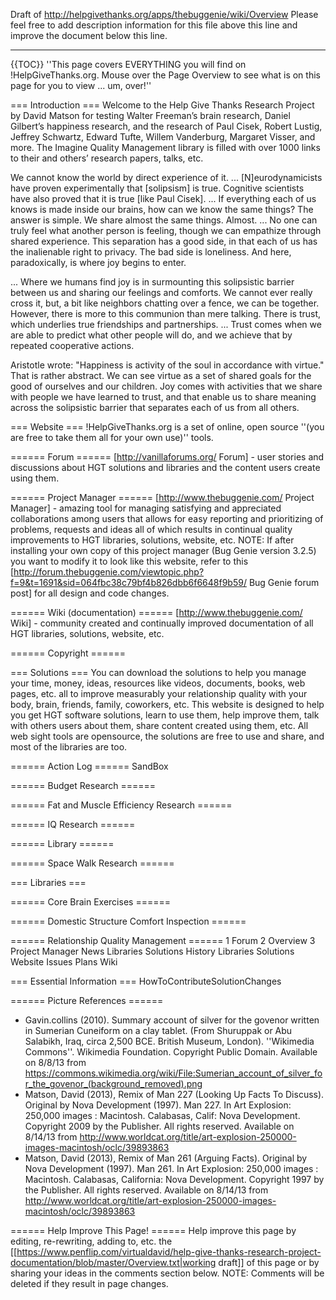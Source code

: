 Draft of http://helpgivethanks.org/apps/thebuggenie/wiki/Overview
Please feel free to add description information for this file above this line and improve the document below this line.
***
{{TOC}}
''This page covers EVERYTHING you will find on !HelpGiveThanks.org.  Mouse over the Page Overview to see what is on this page for you to view ... um, over!''

=== Introduction ===
Welcome to the Help Give Thanks Research Project by David Matson for testing Walter Freeman’s brain research, Daniel Gilbert’s happiness research, and the research of Paul Cisek, Robert Lustig, Jeffrey Schwartz, Edward Tufte, Willem Vanderburg, Margaret Visser, and more.  The Imagine Quality Management library is filled with over 1000 links to their and others’ research papers, talks, etc.  

We cannot know the world by direct experience of it. ... [N]eurodynamicists have proven experimentally that [solipsism] is true. Cognitive scientists have also proved that it is true [like Paul Cisek].  ... If everything each of us knows is made inside our brains, how can we know the same things? The answer is simple. We share almost the same things. Almost. ... No one can truly feel what another person is feeling, though we can empathize through shared experience. This separation has a good side, in that each of us has the inalienable right to privacy. The bad side is loneliness. And here, paradoxically, is where joy begins to enter.

... Where we humans find joy is in surmounting this solipsistic barrier between us and sharing our feelings and comforts. We cannot ever really cross it, but, a bit like neighbors chatting over a fence, we can be together. However, there is more to this communion than mere talking. There is trust, which underlies true friendships and partnerships. ... Trust comes when we are able to predict what other people will do, and we achieve that by repeated cooperative actions.  

Aristotle wrote: "Happiness is activity of the soul in accordance with virtue." That is rather abstract. We can see virtue as a set of shared goals for the good of ourselves and our children. Joy comes with activities that we share with people we have learned to trust, and that enable us to share meaning across the solipsistic barrier that separates each of us from all others.

=== Website ===
!HelpGiveThanks.org is a set of online, open source ''(you are free to take them all for your own use)'' tools. 

====== Forum ======
[http://vanillaforums.org/ Forum] - user stories and discussions about HGT solutions and libraries and the content users create using them.

====== Project Manager ======
[http://www.thebuggenie.com/ Project Manager] - amazing tool for managing satisfying and appreciated collaborations among users that allows for easy reporting and prioritizing of problems, requests and ideas all of which results in continual quality improvements to HGT libraries, solutions, website, etc.
NOTE: If after installing your own copy of this project manager (Bug Genie version 3.2.5) you want to modify it to look like this website, refer to this [http://forum.thebuggenie.com/viewtopic.php?f=9&t=1691&sid=064fbc38c79bf4b826dbb6f6648f9b59/ Bug Genie forum post] for all design and code changes.

====== Wiki (documentation) ======
[http://www.thebuggenie.com/ Wiki] - community created and continually improved documentation of all HGT libraries, solutions, website, etc.

====== Copyright ======

=== Solutions ===
You can download the solutions to help you manage your time, money, ideas, resources like videos, documents, books, web pages, etc. all to improve measurably your relationship quality with your body, brain, friends, family, coworkers, etc. This website is designed to help you get HGT software solutions, learn to use them, help improve them, talk with others users about them, share content created using them, etc. All web sight tools are opensource, the solutions are free to use and share, and most of the libraries are too.

====== Action Log ======
SandBox

====== Budget Research ======


====== Fat and Muscle Efficiency Research ======


====== IQ Research ======

====== Library ======

====== Space Walk Research ======

=== Libraries ===

====== Core Brain Exercises ======

====== Domestic Structure Comfort Inspection ======

====== Relationship Quality Management ======
1 Forum 	      	2 Overview 	      	3 Project Manager
News 	Libraries 	Solutions 	  	History 	Libraries 	Solutions 	Website 	  	Issues 	Plans 	Wiki

=== Essential Information ===
HowToContributeSolutionChanges

====== Picture References ======
* Gavin.collins (2010). Summary account of silver for the govenor written in Sumerian Cuneiform on a clay tablet. (From Shuruppak or Abu Salabikh, Iraq, circa 2,500 BCE. British Museum, London). ''Wikimedia Commons''. Wikimedia Foundation. Copyright Public Domain. Available on 8/8/13 from https://commons.wikimedia.org/wiki/File:Sumerian_account_of_silver_for_the_govenor_(background_removed).png
* Matson, David (2013), Remix of Man 227 (Looking Up Facts To Discuss). Original by Nova Development (1997). Man 227. In Art Explosion: 250,000 images : Macintosh. Calabasas, Calif: Nova Development. Copyright 2009 by the Publisher.  All rights reserved. Available on 8/14/13 from http://www.worldcat.org/title/art-explosion-250000-images-macintosh/oclc/39893863 
* Matson, David (2013), Remix of Man 261 (Arguing Facts). Original by Nova Development (1997). Man 261. In Art Explosion: 250,000 images : Macintosh. Calabasas, California: Nova Development. Copyright 1997 by the Publisher.  All rights reserved. Available on 8/14/13 from http://www.worldcat.org/title/art-explosion-250000-images-macintosh/oclc/39893863

====== Help Improve This Page! ======
Help improve this page by editing, re-rewriting, adding to, etc. the [[https://www.penflip.com/virtualdavid/help-give-thanks-research-project-documentation/blob/master/Overview.txt|working draft]] of this page or by sharing your ideas in the comments section below.  NOTE: Comments will be deleted if they result in page changes.
